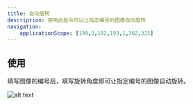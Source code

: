 ```yaml
---
title: 自动旋转
description: 使用此指令可以让指定编号的图像自动旋转
navigation:
    applicationScope: [199,3,182,193,1,302,325]
---
```


## 使用

填写图像的编号后，填写旋转角度即可让指定编号的图像自动旋转。

![alt text](https://cdn.gcw.wiki.wiki/gcw/image/zh_hans/commands/effect/autorotate/image.png)
